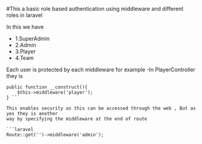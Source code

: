 #This a basic role based authentication using middleware and different roles in laravel 

In this we have 
 - 1.SuperAdmin
 - 2.Admin
 - 3.Player
 - 4.Team 

Each user is protected by each middleware for example 
-In PlayerController they is 

```laravel
public function __construct(){
    $this->middleware('player');
} ```

This enables security as this can be accessed through the web , But as yes they is another
way by specifying the middleware at the end of route

```laravel
Route::get('')->middleware('admin');
```
